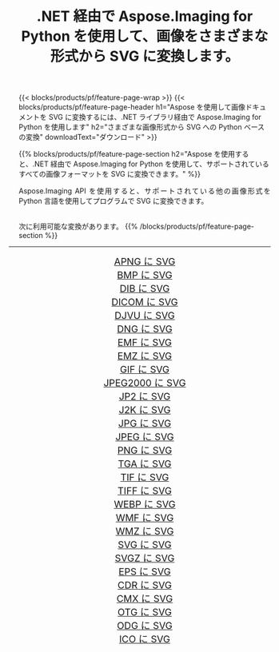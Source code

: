 ﻿---
title: .NET 経由で Aspose.Imaging for Python を使用して、画像をさまざまな形式から SVG に変換します。 
weight: 3920
url: /ja/python-net/conversion/to/svg/ 
lang: ja
langdirlevel: 2
locales: zh-hans,ja,it,ru,de,es,fr,nl,id,lt,pl,pt,vi,tr,ko,zh-hant,ar,hi,th,sv,cs,uk,he
description: .NET ライブラリ経由で Aspose.Imaging for Python を使用して、さまざまな形式から SVG に変換できます。
---

{{< blocks/products/pf/feature-page-wrap >}}
{{< blocks/products/pf/feature-page-header h1="Aspose を使用して画像ドキュメントを SVG に変換するには、.NET ライブラリ経由で Aspose.Imaging for Python を使用します" h2="さまざまな画像形式から SVG への Python ベースの変換" downloadText="ダウンロード" >}}


{{% blocks/products/pf/feature-page-section  h2="Aspose を使用すると、.NET 経由で Aspose.Imaging for Python を使用して、サポートされているすべての画像フォーマットを SVG に変換できます。" %}}
<p align=justify>Aspose.Imaging API を使用すると、サポートされている他の画像形式を Python 言語を使用してプログラムで SVG に変換できます。</p>
<br/>
次に利用可能な変換があります。
{{% /blocks/products/pf/feature-page-section %}}
<div class="container-fluid productfamilypage bg-gray">
    <div class="convertypes bg-gray agp-content section">
        <div class="container">
		<hr style="margin-left:-20px;"/>
		<div class="row other-converters" style="gap: 10px;font-size: 19px;text-align:center;">
		    <div class='col-md-2 other-converter remove-lp remove-rp'><a href="/imaging/ja/python-net/conversion/apng-to-svg/" style="padding:15px;">APNG に SVG</a></div>
<div class='col-md-2 other-converter remove-lp remove-rp'><a href="/imaging/ja/python-net/conversion/bmp-to-svg/" style="padding:15px;">BMP に SVG</a></div>
<div class='col-md-2 other-converter remove-lp remove-rp'><a href="/imaging/ja/python-net/conversion/dib-to-svg/" style="padding:15px;">DIB に SVG</a></div>
<div class='col-md-2 other-converter remove-lp remove-rp'><a href="/imaging/ja/python-net/conversion/dicom-to-svg/" style="padding:15px;">DICOM に SVG</a></div>
<div class='col-md-2 other-converter remove-lp remove-rp'><a href="/imaging/ja/python-net/conversion/djvu-to-svg/" style="padding:15px;">DJVU に SVG</a></div>
<div class='col-md-2 other-converter remove-lp remove-rp'><a href="/imaging/ja/python-net/conversion/dng-to-svg/" style="padding:15px;">DNG に SVG</a></div>
<div class='col-md-2 other-converter remove-lp remove-rp'><a href="/imaging/ja/python-net/conversion/emf-to-svg/" style="padding:15px;">EMF に SVG</a></div>
<div class='col-md-2 other-converter remove-lp remove-rp'><a href="/imaging/ja/python-net/conversion/emz-to-svg/" style="padding:15px;">EMZ に SVG</a></div>
<div class='col-md-2 other-converter remove-lp remove-rp'><a href="/imaging/ja/python-net/conversion/gif-to-svg/" style="padding:15px;">GIF に SVG</a></div>
<div class='col-md-2 other-converter remove-lp remove-rp'><a href="/imaging/ja/python-net/conversion/jpeg2000-to-svg/" style="padding:15px;">JPEG2000 に SVG</a></div>
<div class='col-md-2 other-converter remove-lp remove-rp'><a href="/imaging/ja/python-net/conversion/jp2-to-svg/" style="padding:15px;">JP2 に SVG</a></div>
<div class='col-md-2 other-converter remove-lp remove-rp'><a href="/imaging/ja/python-net/conversion/j2k-to-svg/" style="padding:15px;">J2K に SVG</a></div>
<div class='col-md-2 other-converter remove-lp remove-rp'><a href="/imaging/ja/python-net/conversion/jpg-to-svg/" style="padding:15px;">JPG に SVG</a></div>
<div class='col-md-2 other-converter remove-lp remove-rp'><a href="/imaging/ja/python-net/conversion/jpeg-to-svg/" style="padding:15px;">JPEG に SVG</a></div>
<div class='col-md-2 other-converter remove-lp remove-rp'><a href="/imaging/ja/python-net/conversion/png-to-svg/" style="padding:15px;">PNG に SVG</a></div>
<div class='col-md-2 other-converter remove-lp remove-rp'><a href="/imaging/ja/python-net/conversion/tga-to-svg/" style="padding:15px;">TGA に SVG</a></div>
<div class='col-md-2 other-converter remove-lp remove-rp'><a href="/imaging/ja/python-net/conversion/tif-to-svg/" style="padding:15px;">TIF に SVG</a></div>
<div class='col-md-2 other-converter remove-lp remove-rp'><a href="/imaging/ja/python-net/conversion/tiff-to-svg/" style="padding:15px;">TIFF に SVG</a></div>
<div class='col-md-2 other-converter remove-lp remove-rp'><a href="/imaging/ja/python-net/conversion/webp-to-svg/" style="padding:15px;">WEBP に SVG</a></div>
<div class='col-md-2 other-converter remove-lp remove-rp'><a href="/imaging/ja/python-net/conversion/wmf-to-svg/" style="padding:15px;">WMF に SVG</a></div>
<div class='col-md-2 other-converter remove-lp remove-rp'><a href="/imaging/ja/python-net/conversion/wmz-to-svg/" style="padding:15px;">WMZ に SVG</a></div>
<div class='col-md-2 other-converter remove-lp remove-rp'><a href="/imaging/ja/python-net/conversion/svg-to-svg/" style="padding:15px;">SVG に SVG</a></div>
<div class='col-md-2 other-converter remove-lp remove-rp'><a href="/imaging/ja/python-net/conversion/svgz-to-svg/" style="padding:15px;">SVGZ に SVG</a></div>
<div class='col-md-2 other-converter remove-lp remove-rp'><a href="/imaging/ja/python-net/conversion/eps-to-svg/" style="padding:15px;">EPS に SVG</a></div>
<div class='col-md-2 other-converter remove-lp remove-rp'><a href="/imaging/ja/python-net/conversion/cdr-to-svg/" style="padding:15px;">CDR に SVG</a></div>
<div class='col-md-2 other-converter remove-lp remove-rp'><a href="/imaging/ja/python-net/conversion/cmx-to-svg/" style="padding:15px;">CMX に SVG</a></div>
<div class='col-md-2 other-converter remove-lp remove-rp'><a href="/imaging/ja/python-net/conversion/otg-to-svg/" style="padding:15px;">OTG に SVG</a></div>
<div class='col-md-2 other-converter remove-lp remove-rp'><a href="/imaging/ja/python-net/conversion/odg-to-svg/" style="padding:15px;">ODG に SVG</a></div>
<div class='col-md-2 other-converter remove-lp remove-rp'><a href="/imaging/ja/python-net/conversion/ico-to-svg/" style="padding:15px;">ICO に SVG</a></div>
                </div>
        </div>
    </div>
</div>
<br/>

